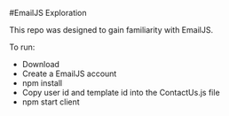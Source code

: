 #EmailJS Exploration

This repo was designed to gain familiarity with EmailJS.

To run:
- Download
- Create a EmailJS account
- npm install
- Copy user id and template id into the ContactUs.js file 
- npm start client
